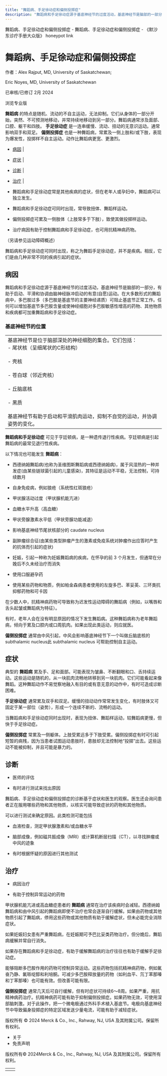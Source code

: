 ```yaml
---
title: "舞蹈病、手足徐动症和偏侧投掷症"
description: "舞蹈病和手足徐动症源于基底神经节的过度活动，基底神经节是脑部的一部分，有助于启动、平滑和协调由脑神经脉冲启动的有意(自愿)运动。在大多数形式的舞蹈病中，多巴胺过多（多巴胺是基底节的主要神经递质）可阻止基底节正常工作。任何可以增加基底节多巴胺含量或使神经细胞对多巴胺敏感性增高的药物、其他物质和疾病都可加重舞蹈病和手足徐动症。"
---
```


﻿舞蹈病、手足徐动症和偏侧投掷症 \- 舞蹈病、手足徐动症和偏侧投掷症 \- 《默沙东诊疗手册大众版》 honeypot link

# 舞蹈病、手足徐动症和偏侧投掷症

作者：Alex Rajput, MD, University of Saskatchewan;

Eric Noyes, MD, University of Saskatchewan

已审核/已修订 2月 2024

浏览专业版

**舞蹈病** 的特点是随机、流动的不自主运动，无法抑制。它们从身体的一部分开始，突然、不可预测地移动，并常持续地移动到另一部分。舞蹈病通常涉及面部、口腔、躯干和四肢。 **手足徐动症** 是一连串缓慢、流动、扭动的无意识运动。通常影响双手和双足。 **偏侧投掷症** 也是一种舞蹈病，常累及一侧上肢和/或下肢，表现为爆发性，投掷样不自主运动。动作比舞蹈病更宽、更激烈。

- [病因](#病因_v27841625_zh) \|
- [症状](#症状_v742940_zh) \|
- [诊断](#诊断_v27841685_zh) \|
- [治疗](#治疗_v742945_zh) \|

- 舞蹈病和手足徐动症常是其他疾病的症状，但在老年人或孕妇中，舞蹈病可以独立发生。

- 舞蹈病和手足徐动症可同时出现，常导致扭体、舞蹈样运动。

- 偏侧投掷症可累及一侧肢体（上肢常多于下肢），致使其做投掷样运动。

- 治疗病因有助于控制舞蹈病和手足徐动症，也可用抗精神病药物。


（另请参见运动障碍概述）

舞蹈病和手足徐动症可同时出现，称之为舞蹈手足徐动症，并不是疾病。相反，它们是由几种非常不同的疾病引起的症状。

## 病因

舞蹈病和手足徐动症源于基底神经节的过度活动，基底神经节是脑部的一部分，有助于启动、平滑和协调由脑神经脉冲启动的有意(自愿)运动。在大多数形式的舞蹈病中，多巴胺过多（多巴胺是基底节的主要神经递质）可阻止基底节正常工作。任何可以增加基底节多巴胺含量或使神经细胞对多巴胺敏感性增高的药物、其他物质和疾病都可加重舞蹈病和手足徐动症。

### 基底神经节的位置

|     |
| --- |
| 基底神经节是位于脑部深处的神经细胞的集合。它们包括：<br>- 尾状核（呈细尾状的C形结构）<br>  <br>- 壳核<br>  <br>- 苍白球（邻近壳核）<br>  <br>- 丘脑底核<br>  <br>- 黑质<br>  <br>基底神经节有助于启动和平滑肌肉运动，抑制不自觉的运动，并协调姿势的变化。<br> |

**舞蹈病和手足徐动症** 可见于亨廷顿病，是一种遗传退行性疾病。亨廷顿病是引起舞蹈病的最常见退行性疾病。

以下情况也可能发生 **舞蹈病**：

- 西德纳姆舞蹈病(也称为圣维图斯舞蹈病或西德纳姆病)，属于风湿热的一种并发症(由某些链球菌引起的儿童感染)，其特征是运动不平稳，无法控制，可持续数月

- 自身免疫病，例如狼疮（系统性红斑狼疮）

- 甲状腺活动过度（甲状腺机能亢进）

- 血糖水平升高（高血糖）

- 甲状旁腺激素水平低（甲状旁腺功能减退）

- 影响基底神经节尾状核部分的  caudate nucleus

- 副肿瘤综合征(由某些类型肿瘤产生的激素或免疫系统对肿瘤作出应答时产生的抗体而引起的症状)

- 妊娠，引起一种称为妊娠舞蹈病的疾病，在怀孕的前 3 个月发生，但通常在分娩后不久未经治疗而消失

- 使用口服避孕药

- 使用某些药物和物质，例如帕金森病患者使用的左旋多巴、苯妥英、三环类抗抑郁药物和可卡因


在少数人中，抗精神病药物可导致称为迟发性运动障碍的舞蹈病（例如，以嘴唇和舌头起皱或舞蹈病为特征）。

有时，老年人会在没有明显原因的情况下发生舞蹈病。这种舞蹈病称为老年舞蹈病，倾向于累及口腔内或口周肌肉。如果出现此类运动，则应就医。

**偏侧投掷症** 通常由中风引起，中风会影响基底神经节下一个叫做丘脑底核的  subthalamic nucleus此  subthalamic nucleus 可帮助控制自主运动。

## 症状

典型的 **舞蹈病** 累及手、足和面部。可能表现为皱鼻、不断翻眼和口、舌持续运动。这些运动是随机的，从一块肌肉流畅地转移到另一块肌肉。它们可能看起来像舞蹈。这种舞蹈动作不易觉察地融入有目的或有意无意的动作中，有时可造成诊断困难。

**手足徐动症** 通常累及双手和双足。缓慢的扭动动作常常发生变化，有时肢体又可固定于某一部位（姿势），形成一个连续不断的、流畅的运动。

当舞蹈病和手足徐动症同时出现时，表现为扭体、舞蹈样运动，较舞蹈病更慢，但快于手足徐动症。

**偏侧投掷症** 常累及一侧躯体。上肢受累远多于下肢受累。偏侧投掷症有时可引起短暂的病残，因为当患者试图运动患肢时，患肢却无法控制地“投掷”出去。这些运动不能被抑制，并且可能是暴力的。

## 诊断

- 医师的评估

- 有时进行测试来找出原因


舞蹈病、手足徐动症和偏侧投掷症的诊断基于症状和医生的观察。医生还会询问患者正在服用哪些药物和其他物质，以核实可能导致症状的药物和其他物质。

可以进行测试来确定原因。此类检测可能包括

- 血液检查，测定甲状腺激素和/或血糖水平

- 脑部成像，例如磁共振成像（MRI）或计算机断层扫描（CT），以寻找肿瘤或中风的迹象

- 有时根据怀疑的原因进行其他测试


## 治疗

- 病因治疗

- 有助于控制异常运动的药物


甲状腺机能亢进或高血糖症患者的 **舞蹈病** 通常在治疗该疾病时会减轻。西德纳姆舞蹈病和由中风引起的舞蹈病即使不治疗也常会逐渐自行缓解。如果由药物或其他物质引起了舞蹈病，停用这些药物或其他物质有助于缓解症状，但未必能完全消除症状。

如果妊娠妇女患有严重舞蹈病，在妊娠期可予巴比妥类药物治疗。但分娩后，舞蹈病缓解并常自行消失。

如果存在舞蹈病和手足徐动症，有助于缓解舞蹈病的治疗往往也有助于缓解手足徐动症。

能够阻断多巴胺作用的药物可控制异常运动。这些药物包括抗精神病药物，例如氟奋乃静、氟哌啶醇和利培酮。可减少多巴胺释放量的药物（如利血平、氘丁苯那嗪和丁苯那嗪）也可能有效。但改善可能有限。

**偏侧投掷症** 通常几天后可自行缓解，但有时症状可持续6～8周。如果严重，用抗精神病药治疗。抗精神病药可能有助于抑制偏侧投掷症。如果药物无效，可使用深部脑刺激。对于此操作，把一个微电极通过外科手术植入基底节。电极向基底神经节中导致偏身投掷症的特定区域发送少量电流，可能有助于减轻症状。



版权所有 © 2024
Merck & Co., Inc., Rahway, NJ, USA 及其附属公司。保留所有权利。

- 关于
- 免责声明

版权所有© 2024Merck & Co., Inc., Rahway, NJ, USA 及其附属公司。保留所有权利。

|     |     |
| --- | --- |
|  |  |